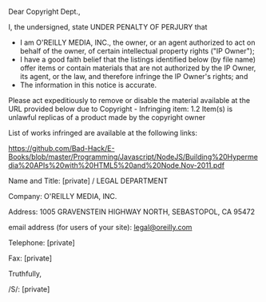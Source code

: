 Dear Copyright Dept.,

I, the undersigned, state UNDER PENALTY OF PERJURY that
* I am O'REILLY MEDIA, INC., the owner, or an agent authorized to act
on behalf of the owner, of certain intellectual property rights ("IP
Owner");
* I have a good faith belief that the listings identified below (by
file name) offer items or contain materials that are not authorized by
the IP Owner, its agent, or the law, and therefore infringe the IP
Owner's rights;
and
* The information in this notice is accurate.

Please act expeditiously to remove or disable the material available
at the URL provided below due to
Copyright - Infringing item:
1.2 Item(s) is unlawful replicas of a product made by the copyright owner

List of works infringed are available at the following links:

https://github.com/Bad-Hack/E-Books/blob/master/Programming/Javascript/NodeJS/Building%20Hypermedia%20APIs%20with%20HTML5%20and%20Node.Nov-2011.pdf

Name and Title: [private] / LEGAL DEPARTMENT

Company: O'REILLY MEDIA, INC.

Address: 1005 GRAVENSTEIN HIGHWAY NORTH, SEBASTOPOL, CA 95472

email address (for users of your site): legal@oreilly.com

Telephone: [private]

Fax: [private]

Truthfully,

/S/: [private]
